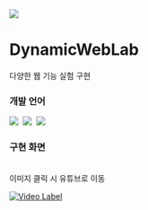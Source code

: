 <img src="https://capsule-render.vercel.app/api?type=waving&color=FFAC49&height=150&section=header&text=&fontSize=50%"/>

# DynamicWebLab
다양한 웹 기능 실험 구현

### 개발 언어

<div>
<img src= "https://img.shields.io/badge/HTML-239120?style=for-the-badge&logo=html5&logoColor=white" />&nbsp
<img src= "https://img.shields.io/badge/CSS-239120?&style=for-the-badge&logo=css3&logoColor=white" />&nbsp
<img src= "https://img.shields.io/badge/JavaScript-F7DF1E?style=for-the-badge&logo=JavaScript&logoColor=white" />&nbsp
</div>

### 구현 화면

<br>
이미지 클릭 시 유튜브로 이동

[![Video Label](http://img.youtube.com/vi/QJgEXqJ6O2g/0.jpg)](https://youtu.be/QJgEXqJ6O2g?t=0s)



